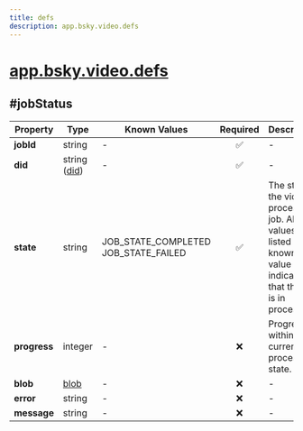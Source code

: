 ```yaml
---
title: defs
description: app.bsky.video.defs
---
```


# [app.bsky.video.defs](https://github.com/myConsciousness/atproto.dart/blob/main/lexicons/app/bsky/video/defs.json)

## #jobStatus

| Property | Type | Known Values | Required | Description |
| --- | --- | --- | :---: | --- |
| **jobId** | string | - | ✅ | - |
| **did** | string ([did](https://atproto.com/specs/did)) | - | ✅ | - |
| **state** | string | JOB_STATE_COMPLETED<br/>JOB_STATE_FAILED | ✅ | The state of the video processing job. All values not listed as a known value indicate that the job is in process. |
| **progress** | integer | - | ❌ | Progress within the current processing state. |
| **blob** | [blob](https://atproto.com/specs/data-model#blob-type) | - | ❌ | - |
| **error** | string | - | ❌ | - |
| **message** | string | - | ❌ | - |
